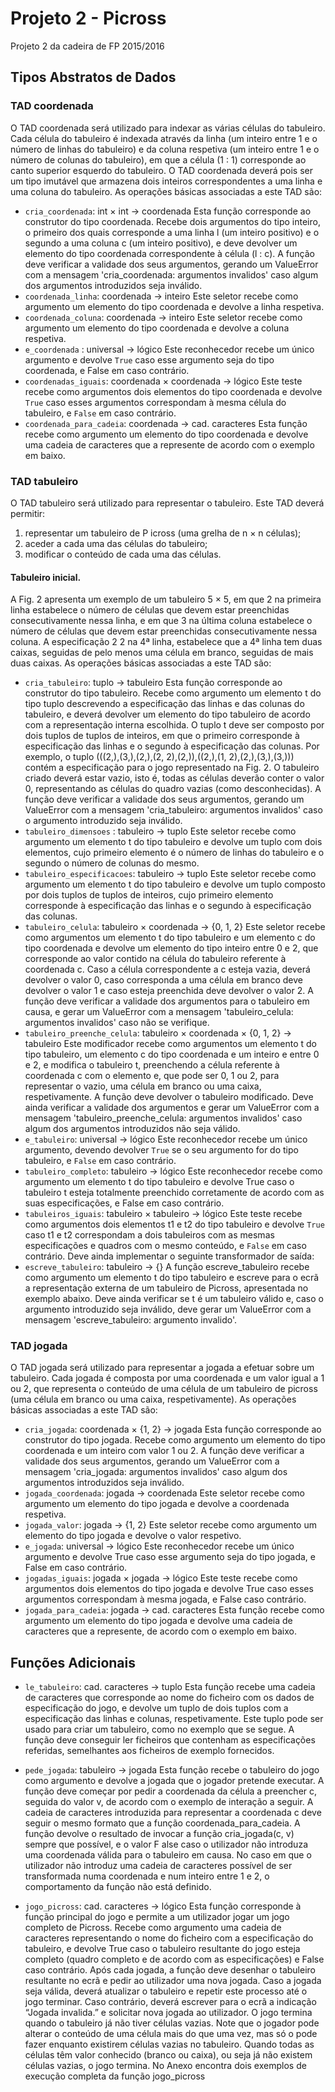 # Projeto 2 - Picross
Projeto 2 da cadeira de FP 2015/2016

## Tipos Abstratos de Dados
### TAD coordenada
O TAD coordenada será utilizado para indexar as várias células do tabuleiro. Cada célula do tabuleiro é indexada através da linha (um inteiro entre 1 e o número de linhas do tabuleiro) e da coluna respetiva (um inteiro entre 1 e o número de colunas do tabuleiro), em que a célula (1 : 1) corresponde ao canto superior esquerdo do tabuleiro. O TAD coordenada deverá pois ser um tipo imutável que armazena dois inteiros correspondentes a uma linha e uma coluna do tabuleiro.
As operações básicas associadas a este TAD são:
* `cria_coordenada`: int × int → coordenada
Esta função corresponde ao construtor do tipo coordenada. Recebe dois argumentos do tipo inteiro, o primeiro dos quais corresponde a uma linha l (um inteiro positivo) e o segundo a uma coluna c (um inteiro positivo), e deve devolver um elemento do tipo coordenada correspondente à célula (l : c). A função deve verificar a validade dos seus argumentos, gerando um ValueError com a mensagem 'cria_coordenada: argumentos invalidos' caso algum dos argumentos introduzidos seja inválido.
* `coordenada_linha`: coordenada → inteiro
Este seletor recebe como argumento um elemento do tipo coordenada e devolve a linha respetiva.
* `coordenada_coluna`: coordenada → inteiro
Este seletor recebe como argumento um elemento do tipo coordenada e devolve a coluna respetiva.
* `e_coordenada` : universal → lógico
Este reconhecedor recebe um único argumento e devolve `True` caso esse argumento seja do tipo coordenada, e False em caso contrário.
* `coordenadas_iguais`: coordenada × coordenada → lógico
Este teste recebe como argumentos dois elementos do tipo coordenada e devolve `True` caso esses argumentos correspondam à mesma célula do tabuleiro, e `False` em caso contrário.
* `coordenada_para_cadeia`: coordenada → cad. caracteres
Esta função recebe como argumento um elemento do tipo coordenada e devolve uma cadeia de caracteres que a represente de acordo com o exemplo em baixo.

### TAD tabuleiro
O TAD tabuleiro será utilizado para representar o tabuleiro. Este TAD deverá permitir:
1. representar um tabuleiro de P icross (uma grelha de n × n células);
2. aceder a cada uma das células do tabuleiro;
3. modificar o conteúdo de cada uma das células.
#### Tabuleiro inicial.
A Fig. 2 apresenta um exemplo de um tabuleiro 5 × 5, em que 2 na primeira linha estabelece o número de células que devem estar preenchidas consecutivamente nessa linha, e em que 3 na última coluna estabelece o número de células que devem estar preenchidas consecutivamente nessa coluna. A especificação 2 2 na 4ª linha, estabelece que a 4ª linha tem duas caixas, seguidas de pelo menos uma célula em branco, seguidas de mais duas caixas.
As operações básicas associadas a este TAD são:
* `cria_tabuleiro`: tuplo → tabuleiro
Esta função corresponde ao construtor do tipo tabuleiro. Recebe como argumento um elemento t do tipo tuplo descrevendo a especificação das linhas e das colunas do tabuleiro, e deverá devolver um elemento do tipo tabuleiro de acordo com a representação interna escolhida. O tuplo t deve ser composto por dois tuplos de tuplos de inteiros, em que o primeiro corresponde à especificação das linhas e o segundo à especificação das colunas. Por exemplo, o tuplo (((2,),(3,),(2,),(2, 2),(2,)),((2,),(1, 2),(2,),(3,),(3,))) contém a especificação para o jogo representado na Fig. 2. O tabuleiro criado deverá estar vazio, isto é, todas as células deverão conter o valor 0, representando as células do quadro vazias (como desconhecidas). A função deve verificar a validade dos seus argumentos, gerando um ValueError com a mensagem 'cria_tabuleiro: argumentos invalidos' caso o argumento introduzido seja inválido.
* `tabuleiro_dimensoes` : tabuleiro → tuplo
Este seletor recebe como argumento um elemento t do tipo tabuleiro e devolve um tuplo com dois elementos, cujo primeiro elemento é o número de linhas do tabuleiro e o segundo o número de colunas do mesmo.
* `tabuleiro_especificacoes`: tabuleiro → tuplo
Este seletor recebe como argumento um elemento t do tipo tabuleiro e devolve um tuplo composto por dois tuplos de tuplos de inteiros, cujo primeiro elemento corresponde à especificação das linhas e o segundo à especificação das colunas.
* `tabuleiro_celula`: tabuleiro × coordenada → {0, 1, 2}
Este seletor recebe como argumentos um elemento t do tipo tabuleiro e um elemento c do tipo coordenada e devolve um elemento do tipo inteiro entre 0 e 2, que corresponde ao valor contido na célula do tabuleiro referente à coordenada c. Caso a célula correspondente a c esteja vazia, deverá devolver o valor 0, caso corresponda a uma célula em branco deve devolver o valor 1 e caso esteja preenchida deve devolver o valor 2. A função deve verificar a validade dos argumentos para o tabuleiro em causa, e gerar um ValueError com a mensagem 'tabuleiro_celula: argumentos invalidos' caso não se verifique.
* `tabuleiro_preenche_celula`: tabuleiro × coordenada × {0, 1, 2} → tabuleiro
Este modificador recebe como argumentos um elemento t do tipo tabuleiro, um elemento c do tipo coordenada e um inteiro e entre 0 e 2, e modifica o tabuleiro t, preenchendo a célula referente à coordenada c com o elemento e, que pode ser 0, 1 ou 2, para representar o vazio, uma célula em branco ou uma caixa, respetivamente. A função deve devolver o tabuleiro modificado. Deve ainda verificar a validade dos argumentos e gerar um ValueError com a mensagem 'tabuleiro_preenche_celula: argumentos invalidos' caso algum dos argumentos introduzidos não seja válido.
* `e_tabuleiro`: universal → lógico
Este reconhecedor recebe um único argumento, devendo devolver `True` se o seu argumento for do tipo tabuleiro, e `False` em caso contrário.
* `tabuleiro_completo`: tabuleiro → lógico
Este reconhecedor recebe como argumento um elemento t do tipo tabuleiro e devolve True caso o tabuleiro t esteja totalmente preenchido corretamente de acordo com as suas especificações, e False em caso contrário.
* `tabuleiros_iguais`: tabuleiro × tabuleiro → lógico
Este teste recebe como argumentos dois elementos t1 e t2 do tipo tabuleiro e devolve `True` caso t1 e t2 correspondam a dois tabuleiros com as mesmas especificações e quadros com o mesmo conteúdo, e `False` em caso contrário. Deve ainda implementar o seguinte transformador de saída:
* `escreve_tabuleiro`: tabuleiro → {}
A função escreve_tabuleiro recebe como argumento um elemento t do tipo tabuleiro e escreve para o ecrã a representação externa de um tabuleiro de Picross, apresentada no exemplo abaixo. Deve ainda verificar se t é um tabuleiro válido e, caso o argumento introduzido seja inválido, deve gerar um ValueError com a mensagem 'escreve_tabuleiro: argumento invalido'.

### TAD jogada
O TAD jogada será utilizado para representar a jogada a efetuar sobre um tabuleiro. Cada jogada é composta por uma coordenada e um valor igual a 1 ou 2, que representa o conteúdo de uma célula de um tabuleiro de picross (uma célula em branco ou uma caixa, respetivamente). As operações básicas associadas a este TAD são:
* `cria_jogada`: coordenada × {1, 2} → jogada
Esta função corresponde ao construtor do tipo jogada. Recebe como argumento um elemento do tipo coordenada e um inteiro com valor 1 ou 2. A função deve verificar a validade dos seus argumentos, gerando um ValueError com a mensagem 'cria_jogada: argumentos invalidos' caso algum dos argumentos introduzidos seja inválido.
* `jogada_coordenada`: jogada → coordenada
Este seletor recebe como argumento um elemento do tipo jogada e devolve a coordenada respetiva.
* `jogada_valor`: jogada → {1, 2}
Este seletor recebe como argumento um elemento do tipo jogada e devolve o valor respetivo.
* `e_jogada`: universal → lógico
Este reconhecedor recebe um único argumento e devolve True caso esse argumento seja do tipo jogada, e False em caso contrário.
* `jogadas_iguais`: jogada × jogada → lógico
Este teste recebe como argumentos dois elementos do tipo jogada e devolve True caso esses argumentos correspondam à mesma jogada, e False caso contrário.
* `jogada_para_cadeia`: jogada → cad. caracteres
Esta função recebe como argumento um elemento do tipo jogada e devolve uma cadeia de caracteres que a represente, de acordo com o exemplo em baixo.

## Funções Adicionais

* `le_tabuleiro`: cad. caracteres → tuplo
Esta função recebe uma cadeia de caracteres que corresponde ao nome do ficheiro com os dados de especificação do jogo, e devolve um tuplo de dois tuplos com a especificação das linhas e colunas, respetivamente. Este tuplo pode ser usado para criar um tabuleiro, como no exemplo que se segue. A função deve conseguir ler ficheiros que contenham as especificações referidas, semelhantes aos ficheiros de exemplo fornecidos.

* `pede_jogada`: tabuleiro → jogada
Esta função recebe o tabuleiro do jogo como argumento e devolve a jogada que o jogador pretende executar. A função deve começar por pedir a coordenada da célula a preencher c, seguida do valor v, de acordo com o exemplo de interação a seguir. A cadeia de caracteres introduzida para representar a coordenada c deve seguir o mesmo formato que a função coordenada_para_cadeia. A função devolve o resultado de invocar a função cria_jogada(c, v) sempre que possível, e o valor F alse caso o utilizador não introduza uma coordenada válida para o tabuleiro em causa. No caso em que o utilizador não introduz uma cadeia de caracteres possível de ser transformada numa coordenada e num inteiro entre 1 e 2, o comportamento da função não está definido.

* `jogo_picross`: cad. caracteres → lógico
Esta função corresponde à função principal do jogo e permite a um utilizador jogar um jogo completo de Picross. Recebe como argumento uma cadeia de caracteres representando o nome do ficheiro com a especificação do tabuleiro, e devolve True caso o tabuleiro resultante do jogo esteja completo (quadro completo e de acordo com as especificações) e False caso contrário. Após cada jogada, a função deve desenhar o tabuleiro resultante no ecrã e pedir ao utilizador uma nova jogada. Caso a jogada seja válida, deverá atualizar o tabuleiro e repetir este processo até o jogo terminar. Caso contrário, deverá escrever para o ecrã a indicação “Jogada invalida.” e solicitar nova jogada ao utilizador.
O jogo termina quando o tabuleiro já não tiver células vazias. Note que o jogador pode alterar o conteúdo de uma célula mais do que uma vez, mas só o pode fazer enquanto existirem células vazias no tabuleiro. Quando todas as células têm valor conhecido (branco ou caixa), ou seja já não existem células vazias, o jogo termina.
No Anexo encontra dois exemplos de execução completa da função jogo_picross